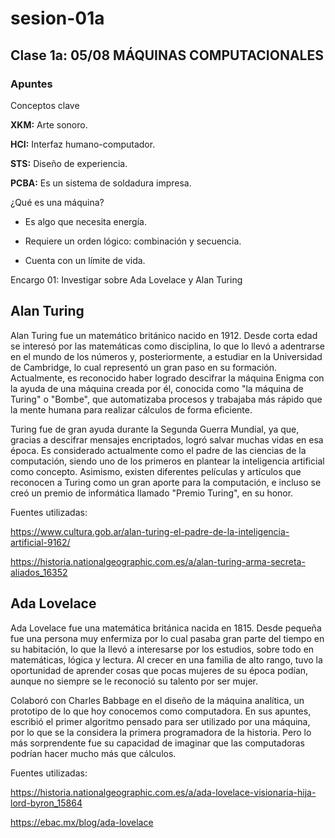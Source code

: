 # sesion-01a

## Clase 1a: 05/08 MÁQUINAS COMPUTACIONALES

### Apuntes

Conceptos clave

**XKM:** Arte sonoro.

**HCI:** Interfaz humano-computador.

**STS:** Diseño de experiencia.

**PCBA:** Es un sistema de soldadura impresa.

¿Qué es una máquina?

- Es algo que necesita energía.

- Requiere un orden lógico: combinación y secuencia.

- Cuenta con un límite de vida.
  
Encargo 01: Investigar sobre Ada Lovelace y Alan Turing

## Alan Turing

Alan Turing fue un matemático británico nacido en 1912. Desde corta edad se interesó por las matemáticas como disciplina, lo que lo llevó a adentrarse en el mundo de los números y, posteriormente, a estudiar en la Universidad de Cambridge, lo cual representó un gran paso en su formación. Actualmente, es reconocido haber logrado descifrar la máquina Enigma con la ayuda de una máquina creada por él, conocida como "la máquina de Turing" o "Bombe", que automatizaba procesos y trabajaba más rápido que la mente humana para realizar cálculos de forma eficiente.

Turing fue de gran ayuda durante la Segunda Guerra Mundial, ya que, gracias a descifrar mensajes encriptados, logró salvar muchas vidas en esa época. Es considerado actualmente como el padre de las ciencias de la computación, siendo uno de los primeros en plantear la inteligencia artificial como concepto.  Asimismo, existen diferentes películas y artículos que reconocen a Turing como un gran aporte para la computación, e incluso se creó un premio de informática llamado "Premio Turing", en su honor.

Fuentes utilizadas:

<https://www.cultura.gob.ar/alan-turing-el-padre-de-la-inteligencia-artificial-9162/>

<https://historia.nationalgeographic.com.es/a/alan-turing-arma-secreta-aliados_16352>

## Ada Lovelace

Ada Lovelace fue una matemática británica nacida en 1815. Desde pequeña fue una persona muy enfermiza por lo cual pasaba gran parte del tiempo en su habitación, lo que la llevó a interesarse por los estudios, sobre todo en matemáticas, lógica y lectura. Al crecer en una familia de alto rango, tuvo la oportunidad de aprender cosas que pocas mujeres de su época podían, aunque no siempre se le reconoció su talento por ser mujer.

Colaboró con Charles Babbage en el diseño de la máquina analítica, un prototipo de lo que hoy conocemos como computadora. En sus apuntes, escribió el primer algoritmo pensado para ser utilizado por una máquina, por lo que se la considera la primera programadora de la historia. Pero lo más sorprendente fue su capacidad de imaginar que las computadoras podrían hacer mucho más que cálculos.

Fuentes utilizadas:

<https://historia.nationalgeographic.com.es/a/ada-lovelace-visionaria-hija-lord-byron_15864>

<https://ebac.mx/blog/ada-lovelace>
